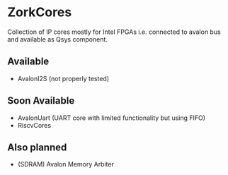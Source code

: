 # ZorkCores

Collection of IP cores mostly for Intel FPGAs i.e. connected to avalon bus and available as Qsys component.

## Available
* AvalonI2S (not properly tested)

## Soon Available
* AvalonUart (UART core with limited functionality but using FIFO)
* RiscvCores

## Also planned
* (SDRAM) Avalon Memory Arbiter
